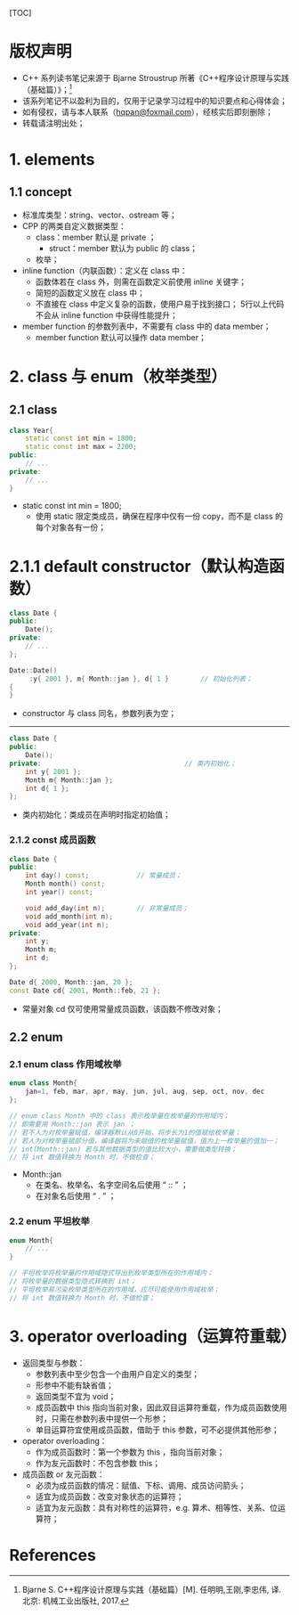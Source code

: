 [TOC]

# 版权声明
- C++ 系列读书笔记来源于 Bjarne Stroustrup 所著《C++程序设计原理与实践（基础篇）》；[^1]
- 该系列笔记不以盈利为目的，仅用于记录学习过程中的知识要点和心得体会；
- 如有侵权，请与本人联系（hqpan@foxmail.com），经核实后即刻删除；
- 转载请注明出处；

# 1.  elements

## 1.1 concept

- 标准库类型：string、vector、ostream 等；
- CPP 的两类自定义数据类型：
	- class：member 默认是 private ；
		- struct：member 默认为 public 的 class；
	- 枚举；
- inline function（内联函数）：定义在 class 中：
  - 函数体若在 class 外，则需在函数定义前使用 inline 关键字；
  - 简短的函数定义放在 class 中；
  - 不直接在 class 中定义复杂的函数，使用户易于找到接口；
	 5行以上代码不会从 inline function 中获得性能提升；
- member function 的参数列表中，不需要有 class 中的 data member；
  - member function 默认可以操作 data member；

# 2. class 与 enum（枚举类型）

## 2.1 class

```cpp
class Year{
	static const int min = 1800;
	static const int max = 2200;
public:
	// ...
private:
	// ... 
}
```

- static const int min = 1800;
  - 使用 static 限定类成员，确保在程序中仅有一份 copy，而不是 class 的每个对象各有一份；

# 2.1.1 default constructor（默认构造函数）

```cpp
class Date {
public:
	Date();
private:
	// ...
};

Date::Date()
	 :y{ 2001 }, m{ Month::jan }, d{ 1 }		// 初始化列表；
{
}
```
  - constructor 与 class 同名，参数列表为空；

---

```cpp
class Date {
public:
	Date();
private:									// 类内初始化；			
	int y{ 2001 };
	Month m{ Month::jan };
	int d{ 1 };
};
```
- 类内初始化：类成员在声明时指定初始值；


### 2.1.2 const 成员函数
```cpp
class Date {
public:
	int day() const;			// 常量成员；
	Month month() const;		
	int year() const;

	void add_day(int n);		// 非常量成员；
	void add_month(int n);
	void add_year(int n);
private:
	int y;
	Month m;
	int d;
};

Date d{ 2000, Month::jan, 20 };
const Date cd{ 2001, Month::feb, 21 };
```

- 常量对象 cd 仅可使用常量成员函数，该函数不修改对象；


## 2.2 enum

### 2.1 enum class 作用域枚举
```cpp
enum class Month{
	jan=1, feb, mar, apr, may, jun, jul, aug, sep, oct, nov, dec
};

// enum class Month 中的 class 表示枚举量在枚举量的作用域内；
// 即需要用 Month::jan 表示 jan ；
// 若不人为对枚举量赋值，编译器默认从0开始，将步长为1的值赋给枚举量；
// 若人为对枚举量赋部分值，编译器将为未赋值的枚举量赋值，值为上一枚举量的值加一；
// int(Month::jan) 若与其他数据类型的值比较大小，需要做类型转换；
// 将 int 数值转换为 Month 时，不做检查；
```

- Month::jan 
  - 在类名、枚举名、名字空间名后使用 “ :: ” ；
  - 在对象名后使用 “ . ” ；

### 2.2 enum 平坦枚举
```cpp
enum Month{
	// ...
}

// 平坦枚举将枚举量的作用域隐式导出到枚举类型所在的作用域内；
// 将枚举量的数据类型隐式转换到 int；
// 平坦枚举易污染枚举类型所在的作用域，应尽可能使用作用域枚举；
// 将 int 数值转换为 Month 时，不做检查；
```

# 3. operator overloading（运算符重载）

- 返回类型与参数： 
  - 参数列表中至少包含一个由用户自定义的类型；
  - 形参中不能有缺省值；
  - 返回类型不宜为 void；
  - 成员函数中 this 指向当前对象，因此双目运算符重载，作为成员函数使用时，只需在参数列表中提供一个形参；
  - 单目运算符宜使用成员函数，借助于 this 参数，可不必提供其他形参；
- operator overloading：
  - 作为成员函数时：第一个参数为 this ，指向当前对象；
  - 作为友元函数时：不包含参数 this；
- 成员函数 or 友元函数：
  - 必须为成员函数的情况：赋值、下标、调用、成员访问箭头；
  - 适宜为成员函数：改变对象状态的运算符；
  - 适宜为友元函数：具有对称性的运算符，e.g. 算术、相等性、关系、位运算符；

# References

[^1]:Bjarne S. C++程序设计原理与实践（基础篇）[M]. 任明明,王刚,李忠伟, 译. 北京: 机械工业出版社, 2017.